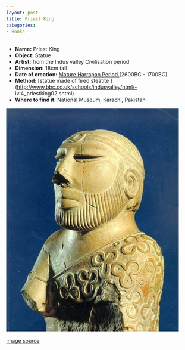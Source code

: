 ```yaml
---
layout: post
title: Priest King
categories:
- Books
---
```



- **Name:** Priest King
- **Object:** Statue
- **Artist:** from the Indus valley Civilisation period
- **Dimension:** 18cm tall
- **Date of creation:** [Mature Harrapan Period ](http://en.wikipedia.org/wiki/Indus_Valley_Civilization- )(2600BC - 1700BC)
- **Method:** [statue made of fired steatite ](http://www.bbc.co.uk/schools/indusvalley/html/- ivl4_priestking02.shtml)
- **Where to find it:** National Museum, Karachi, Pakistan

![](/img/priest_king.jpg)

[image source](http://en.wikipedia.org/wiki/Image:Mohenjo-daro_Priesterk%C3%B6nig.jpeg)
